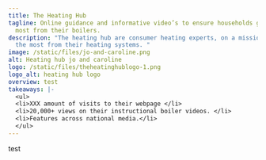 ```yaml
---
title: The Heating Hub
tagline: Online guidance and informative video’s to ensure households get the
  most from their boilers.
description: "The heating hub are consumer heating experts, on a mission to get
  the most from their heating systems. "
image: /static/files/jo-and-caroline.png
alt: Heating hub jo and caroline
logo: /static/files/theheatinghublogo-1.png
logo_alt: heating hub logo
overview: test
takeaways: |-
  <ul>
  <li>XXX amount of visits to their webpage </li>
  <li>20,000+ views on their instructional boiler videos. </li>
  <li>Features across national media.</li>
  </ul>
---
```

test